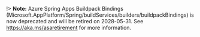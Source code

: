 !> **Note:** Azure Spring Apps Buildpack Bindings (Microsoft.AppPlatform/Spring/buildServices/builders/buildpackBindings) is now deprecated and will be retired on 2028-05-31. See https://aka.ms/asaretirement for more information.